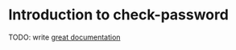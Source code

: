 # Introduction to check-password

TODO: write [great documentation](http://jacobian.org/writing/what-to-write/)
